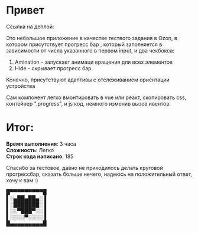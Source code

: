 # **Привет**
Ссылка на деплой: 

Это небольшое приложение в качестве тествого задания в Ozon, в котором присутствует прогресс бар , который заполняется в зависимости от числа указанного в первом input, и два чекбокса:
1) Amination - запускает анимаци вращения для всех элементов
2) Hide - скрывает прогресс бар

Конечно, присутствуют адаптивы с отслеживанием ориентации устройства

Сам компонент легко вмонтировать в vue или реакт, скопировать css, контейнер ".progress", и js код, немного изменив вызов ивентов.

# Итог:     
**Время выполнения**: 3 часа    
**Сложность**: Легко    
**Строк кода написано**: 185 

Спасибо за тестовое, давно не приходилось делать круговой прогрессбар, сказать больше нечего, надеюсь на положительный ответ, хочу к вам :)

█▀▀▀▀▀▀▀▀▀█     
▌░▄██▄██▄░ ▌        
▌░███████░ ▌        
▌░░▀███▀░░ ▌        
▌░░░░▀░░░░ ▌        
█▄▄▄▄▄▄▄▄▄█     